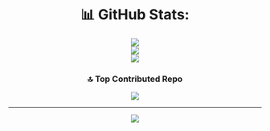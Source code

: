 <center>

# 📊 GitHub Stats:
![](https://github-readme-stats.vercel.app/api?username=khsily&theme=dark&hide_border=false&include_all_commits=true&count_private=false)<br/>
![](https://github-readme-streak-stats.herokuapp.com/?user=khsily&theme=dark&hide_border=false)<br/>
![](https://github-readme-stats.vercel.app/api/top-langs/?username=khsily&theme=dark&hide_border=false&include_all_commits=true&count_private=true&layout=compact)

### 🔝 Top Contributed Repo
![](https://github-contributor-stats.vercel.app/api?username=khsily&limit=5&theme=dark&combine_all_yearly_contributions=true)

---
[![](https://visitcount.itsvg.in/api?id=khsily&icon=0&color=0)](https://visitcount.itsvg.in)

</center>

<!-- Proudly created with GPRM ( https://gprm.itsvg.in ) -->
